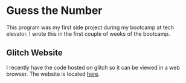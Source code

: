 # Guess the Number

This program was my first side project during my bootcamp at tech elevator.
I wrote this in the first couple of weeks of the bootcamp.

## Glitch Website

I recently have the code hosted on glitch so it can be viewed in a web browser.
The website is located [here](https://good-orange-daemonosaurus.glitch.me/).


